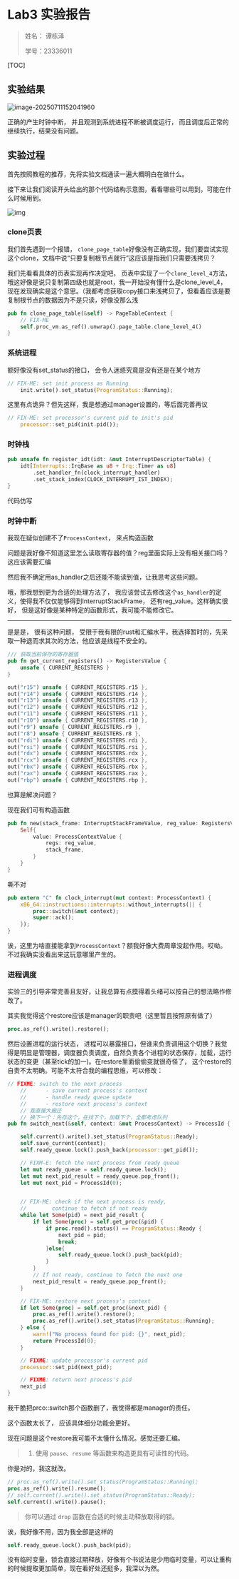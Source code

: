 # Lab3 实验报告

>  姓名： 谭栋泽
>
> 学号：23336011



[TOC]



## 实验结果

![image-20250711152041960](C:\Users\ltdjcoder\AppData\Roaming\Typora\typora-user-images\image-20250711152041960.png) 

正确的产生时钟中断， 并且观测到系统进程不断被调度运行， 而且调度后正常的继续执行，结果没有问题。



## 实验过程

首先按照教程的推荐，先将实验文档通读一遍大概明白在做什么。

接下来让我们阅读开头给出的那个代码结构示意图，看看哪些可以用到，可能在什么时候用到。

![img](https://ysos.gzti.me/labs/assets/proc.png)

### clone页表

我们首先遇到一个报错， `clone_page_table`好像没有正确实现，我们要尝试实现这个clone，文档中说“只要复制根节点就行”这应该是指我们只需要浅拷贝？

我们先看看具体的页表实现再作决定吧， 页表中实现了一个`clone_level_4`方法，哦这好像是说只复制第四级也就是root，我一开始没有懂什么是clone_level_4，现在发现确实是这个意思。（我都考虑获取copy接口来浅拷贝了，但看着应该是要复制根节点的数据因为不是只读，好像没那么浅

```rust
pub fn clone_page_table(&self) -> PageTableContext {
    // FIX-ME
    self.proc_vm.as_ref().unwrap().page_table.clone_level_4()
}
```



### 系统进程

额好像没有set_status的接口， 会令人迷惑究竟是没有还是在某个地方

```rust
// FIX-ME: set init process as Running
    init.write().set_status(ProgramStatus::Running);
```

这里有点诡异？但先这样，我是想通过manager设置的，等后面完善再议

```rust
// FIX-ME: set processor's current pid to init's pid
    processor::set_pid(init.pid());
```



### 时钟栈

```rust
pub unsafe fn register_idt(idt: &mut InterruptDescriptorTable) {
    idt[Interrupts::IrqBase as u8 + Irq::Timer as u8]
        .set_handler_fn(clock_interrupt_handler)
        .set_stack_index(CLOCK_INTERRUPT_IST_INDEX); 
}
```

代码仿写



### 时钟中断

我现在疑似创建不了`ProcessContext`， 来点构造函数

问题是我好像不知道这里怎么读取寄存器的值？reg里面实际上没有相关接口吗？这应该需要汇编

然后我不确定用as_handler之后还能不能读到值，让我思考这些问题。

哦，那我想到更为合适的处理方法了， 我应该尝试去修改这个`as_handler`的定义，使得我不仅仅能够得到InterruptStackFrame， 还有reg_value。这样确实很好， 但是这好像是某种特定的函数形式，我可能不能修改它。

-----

是是是， 很有这种问题， 受限于我有限的rust和汇编水平，我选择暂时的，先采取一种退而求其次的方法，他应该是线程不安全的。

```rust
/// 获取当前保存的寄存器值
pub fn get_current_registers() -> RegistersValue {
    unsafe { CURRENT_REGISTERS }
}
```

```rust
out("r15") unsafe { CURRENT_REGISTERS.r15 },
out("r14") unsafe { CURRENT_REGISTERS.r14 },
out("r13") unsafe { CURRENT_REGISTERS.r13 },
out("r12") unsafe { CURRENT_REGISTERS.r12 },
out("r11") unsafe { CURRENT_REGISTERS.r11 },
out("r10") unsafe { CURRENT_REGISTERS.r10 },
out("r9") unsafe { CURRENT_REGISTERS.r9 },
out("r8") unsafe { CURRENT_REGISTERS.r8 },
out("rdi") unsafe { CURRENT_REGISTERS.rdi },
out("rsi") unsafe { CURRENT_REGISTERS.rsi },
out("rdx") unsafe { CURRENT_REGISTERS.rdx },
out("rcx") unsafe { CURRENT_REGISTERS.rcx },
out("rbx") unsafe { CURRENT_REGISTERS.rbx },
out("rax") unsafe { CURRENT_REGISTERS.rax },
out("rbp") unsafe { CURRENT_REGISTERS.rbp },
```

也算是解决问题？

现在我们可有构造函数

```rust
pub fn new(stack_frame: InterruptStackFrameValue, reg_value: RegistersValue) -> Self{
    Self{
        value: ProcessContextValue {
            regs: reg_value,
            stack_frame,
        }
    }
}   
```

嘶不对

```rust
pub extern "C" fn clock_interrupt(mut context: ProcessContext) {
    x86_64::instructions::interrupts::without_interrupts(|| {
        proc::switch(&mut context);
        super::ack();
    });
}
```

诶，这里为啥直接能拿到`ProcessContext`？额我好像大费周章没起作用。哎呦。不过我确实没看出来这玩意哪里产生的。



### 进程调度

实验三的引导非常完善且友好，让我总算有点摸得着头绪可以按自己的想法略作修改了。

其实我觉得这个restore应该是manager的职责吧（这里暂且按照原有做了）

```rust
proc.as_ref().write().restore();
```

然后设置进程的运行状态， 进程可以暴露接口，但谁来负责调用这个切换？我觉得是明显是管理器，调度器负责调度，自然负责各个进程的状态保存，加载，运行状态的变更（甚至tick的加一)。在restore里面偷偷变就很奇怪了， 这个restore的自责不太明确。可能不太符合我的编程思维，可以修改：

```rust
// FIXME: switch to the next process
    //      - save current process's context
    //      - handle ready queue update
    //      - restore next process's context
    // 我直接大搬迁
    // 换下一个：先存这个，在找下个，加载下个，全都考虑队列
pub fn switch_next(&self, context: &mut ProcessContext) -> ProcessId {

    self.current().write().set_status(ProgramStatus::Ready);
    self.save_current(context);
    self.ready_queue.lock().push_back(processor::get_pid());

    // FIXM-E: fetch the next process from ready queue
    let mut ready_queue = self.ready_queue.lock();
    let mut next_pid_result = ready_queue.pop_front();
    let mut next_pid = ProcessId(0);


    // FIX-ME: check if the next process is ready,
    //        continue to fetch if not ready
    while let Some(pid) = next_pid_result {
        if let Some(proc) = self.get_proc(&pid) {
            if proc.read().status() == ProgramStatus::Ready {
                next_pid = pid;
                break;
            }else{
                self.ready_queue.lock().push_back(pid);
            }
        }
        // If not ready, continue to fetch the next one
        next_pid_result = ready_queue.pop_front();
    }

    // FIX-ME: restore next process's context
    if let Some(proc) = self.get_proc(&next_pid) {
        proc.as_ref().write().restore(); 
        proc.as_ref().write().set_status(ProgramStatus::Running);
    } else {
        warn!("No process found for pid: {}", next_pid);
        return ProcessId(0); 
    }

    // FIXME: update processor's current pid
    processor::set_pid(next_pid);

    // FIXME: return next process's pid
    next_pid
}
```

我干脆把prco::switch那个函数删了，我觉得都是manager的责任。

这个函数太长了， 应该具体细分功能会更好。

现在问题是这个restore我可能不太懂什么情况。感觉还要汇编。

> 1. 使用 `pause`、`resume` 等函数来构造更具有可读性的代码。

你是对的，我这就改。

```rust
// proc.as_ref().write().set_status(ProgramStatus::Running);
proc.as_ref().write().resume();
// self.current().write().set_status(ProgramStatus::Ready);
self.current().write().pause();
```

> 你可以通过 `drop` 函数在合适的时候主动释放取得的锁。

诶，我好像不用，因为我全部是这样的

```rust
self.ready_queue.lock().push_back(pid);
```

没有临时变量，锁会直接过期释放，好像有个书说法是少用临时变量，可以让重构的时候提取更加简单，现在看好处还挺多，我深以为然。











